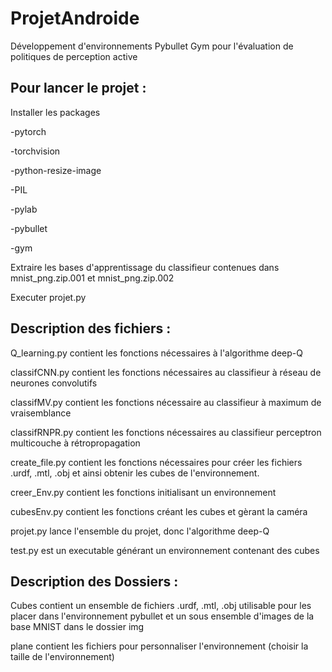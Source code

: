 # ProjetAndroide
Développement d'environnements Pybullet Gym pour l'évaluation de politiques de perception active

## Pour lancer le projet :

  Installer les packages
  
  -pytorch
  
  -torchvision
  
  -python-resize-image
  
  -PIL
  
  -pylab
  
  -pybullet
  
  -gym 
  
  
  
  Extraire les bases d'apprentissage du classifieur contenues dans mnist_png.zip.001 et mnist_png.zip.002


Executer projet.py


## Description des fichiers :

Q_learning.py contient les fonctions nécessaires à l'algorithme deep-Q

classifCNN.py contient les fonctions nécessaires au classifieur à réseau de neurones convolutifs

classifMV.py contient les fonctions nécessaire au classifieur à maximum de vraisemblance

classifRNPR.py contient les fonctions nécessaires au classifieur perceptron multicouche à rétropropagation

create_file.py contient les fonctions nécessaires pour créer les fichiers .urdf, .mtl, .obj et ainsi obtenir les cubes de l'environnement.

creer_Env.py contient les fonctions initialisant un environnement

cubesEnv.py contient les fonctions créant les cubes et gèrant la caméra

projet.py lance l'ensemble du projet, donc l'algorithme deep-Q

test.py est un executable générant un environnement contenant des cubes

## Description des Dossiers :
Cubes contient un ensemble de fichiers .urdf, .mtl, .obj utilisable pour les placer dans l'environnement pybullet et un sous ensemble d'images de la base MNIST dans le dossier img

plane contient les fichiers pour personnaliser l'environnement (choisir la taille de l'environnement)

